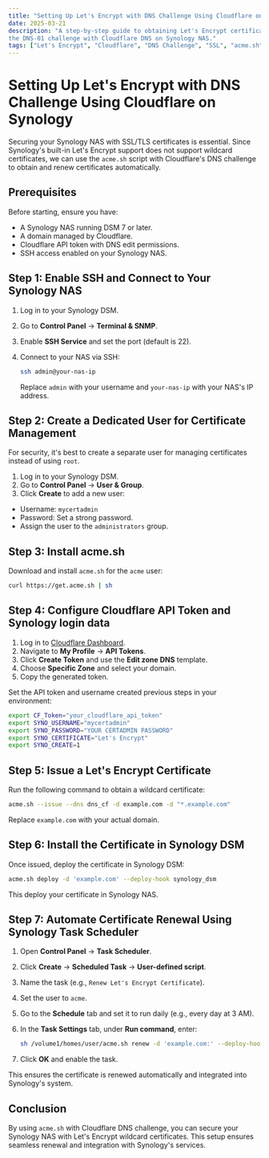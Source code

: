 ```yaml
---
title: "Setting Up Let's Encrypt with DNS Challenge Using Cloudflare on Synology"
date: 2025-03-21
description: "A step-by-step guide to obtaining Let's Encrypt certificates using
the DNS-01 challenge with Cloudflare DNS on Synology NAS."
tags: ["Let's Encrypt", "Cloudflare", "DNS Challenge", "SSL", "acme.sh", "Synology"]
---
```


# Setting Up Let's Encrypt with DNS Challenge Using Cloudflare on Synology

Securing your Synology NAS with SSL/TLS certificates is essential. Since
Synology's built-in Let's Encrypt support does not support wildcard
certificates, we can use the `acme.sh` script with Cloudflare's DNS
challenge to obtain and renew certificates automatically.

## Prerequisites

Before starting, ensure you have:

- A Synology NAS running DSM 7 or later.
- A domain managed by Cloudflare.
- Cloudflare API token with DNS edit permissions.
- SSH access enabled on your Synology NAS.

## Step 1: Enable SSH and Connect to Your Synology NAS

1) Log in to your Synology DSM.
2) Go to **Control Panel** → **Terminal & SNMP**.
3) Enable **SSH Service** and set the port (default is 22).
4) Connect to your NAS via SSH:

   ```bash
   ssh admin@your-nas-ip
   ```

   Replace `admin` with your username and `your-nas-ip` with your NAS's IP address.

## Step 2: Create a Dedicated User for Certificate Management

For security, it's best to create a separate user for managing
certificates instead of using `root`.

1) Log in to your Synology DSM.
2) Go to **Control Panel** → **User & Group**.
3) Click **Create** to add a new user:

- Username: `mycertadmin`
- Password: Set a strong password.
- Assign the user to the `administrators` group.

## Step 3: Install acme.sh

Download and install `acme.sh` for the `acme` user:

```bash
curl https://get.acme.sh | sh
```

## Step 4: Configure Cloudflare API Token and Synology login data

1) Log in to [Cloudflare Dashboard](https://dash.cloudflare.com/).
2) Navigate to **My Profile** → **API Tokens**.
3) Click **Create Token** and use the **Edit zone DNS** template.
4) Choose **Specific Zone** and select your domain.
5) Copy the generated token.

Set the API token and username created previous steps in your environment:

```bash
export CF_Token="your_cloudflare_api_token"
export SYNO_USERNAME="mycertadmin"
export SYNO_PASSWORD="YOUR CERTADMIN PASSWORD"
export SYNO_CERTIFICATE="Let's Encrypt"
export SYNO_CREATE=1
```

## Step 5: Issue a Let's Encrypt Certificate

Run the following command to obtain a wildcard certificate:

```bash
acme.sh --issue --dns dns_cf -d example.com -d "*.example.com"
```

Replace `example.com` with your actual domain.

## Step 6: Install the Certificate in Synology DSM

Once issued, deploy the certificate in Synology DSM:

```bash
acme.sh deploy -d 'example.com' --deploy-hook synology_dsm
```

This deploy your certificate in Synology NAS.

## Step 7: Automate Certificate Renewal Using Synology Task Scheduler

1) Open **Control Panel** → **Task Scheduler**.
2) Click **Create** → **Scheduled Task** → **User-defined script**.
3) Name the task (e.g., `Renew Let's Encrypt Certificate`).
4) Set the user to `acme`.
5) Go to the **Schedule** tab and set it to run daily (e.g., every day at 3 AM).
6) In the **Task Settings** tab, under **Run command**, enter:

   ```bash
   sh /volume1/homes/user/acme.sh renew -d 'example.com:' --deploy-hook synology_dsm
   ```

7) Click **OK** and enable the task.

This ensures the certificate is renewed automatically
and integrated into Synology's system.

## Conclusion

By using `acme.sh` with Cloudflare DNS challenge, you
can secure your Synology NAS with Let's Encrypt wildcard
certificates. This setup ensures seamless renewal and
integration with Synology's services.
